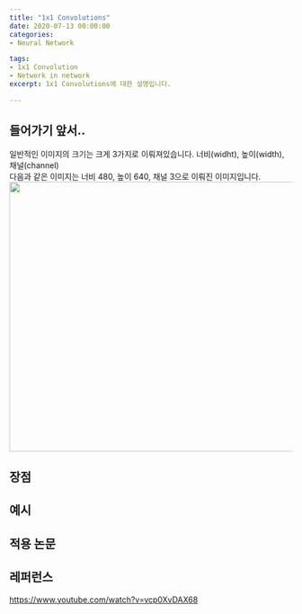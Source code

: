```yaml
---
title: "1x1 Convolutions"
date: 2020-07-13 00:00:00
categories: 
- Neural Network

tags:
- 1x1 Convolution
- Network in network
excerpt: 1x1 Convolutions에 대한 설명입니다.

---
```

## 들어가기 앞서..
일반적인 이미지의 크기는 크게 3가지로 이뤄져있습니다. 너비(widht), 높이(width), 채널(channel)  
다음과 같은 이미지는 너비 480, 높이 640, 채널 3으로 이뤄진 이미지입니다.
<img src="https://user-images.githubusercontent.com/13957997/87249919-e25e6200-c49c-11ea-8f43-41f340da5d2b.png" width="640" height="480">



## 장점

## 예시

## 적용 논문

## 레퍼런스
https://www.youtube.com/watch?v=vcp0XvDAX68
